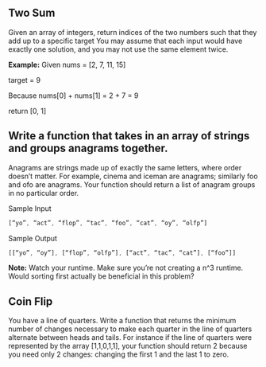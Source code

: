 

## Two Sum
Given an array of integers, return indices of the two numbers such that they add up to a specific target
You may assume that each input would have exactly one solution, and you may not use the same element twice.

**Example:**
Given nums = [2, 7, 11, 15]

target = 9

Because nums[0] + nums[1] = 2 + 7 = 9

return [0, 1] 


## Write a function that takes in an array of strings and groups anagrams together.
Anagrams are strings made up of exactly the same letters, where order doesn’t matter. For example, cinema and iceman are anagrams; similarly foo and ofo are anagrams.
Your function should return a list of anagram groups in no particular order.

Sample Input
```js
[“yo”, “act”, “flop”, “tac”, “foo”, “cat”, “oy”, “olfp”]
```

Sample Output

```js
[[“yo”, “oy”], [“flop”, “olfp”], [“act”, “tac”, “cat”], [“foo”]]
```

**Note:** Watch your runtime.  Make sure you’re not creating a n^3 runtime. Would sorting first actually be beneficial in this problem?


## Coin Flip 

You have a line of quarters. Write a function that returns the minimum number of changes necessary to make each quarter in the line of quarters alternate between heads and tails. For instance if the line of quarters were represented by the array [1,1,0,1,1], your function should return 2 because you need only 2 changes: changing the first 1 and the last 1 to zero.